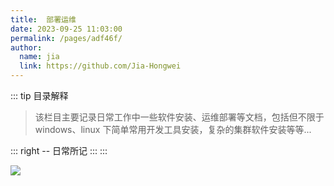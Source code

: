 ```yaml
---
title:  部署运维
date: 2023-09-25 11:03:00
permalink: /pages/adf46f/
author: 
  name: jia
  link: https://github.com/Jia-Hongwei
---
```


::: tip 目录解释
> 该栏目主要记录日常工作中一些软件安装、运维部署等文档，包括但不限于 windows、linux 下简单常用开发工具安装，复杂的集群软件安装等等...
> 
::: right
-- 日常所记
:::
:::

<img src="https://jsd.cdn.zzko.cn/gh/Jia-Hongwei/picx-images-hosting@master/20230927/aa.r01x4yhgwww.webp">